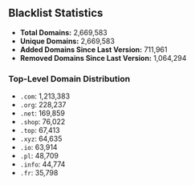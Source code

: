 ## Blacklist Statistics

- **Total Domains:** 2,669,583
- **Unique Domains:** 2,669,583
- **Added Domains Since Last Version:** 711,961
- **Removed Domains Since Last Version:** 1,064,294

### Top-Level Domain Distribution

-  `.com`: 1,213,383
-  `.org`: 228,237
-  `.net`: 169,859
-  `.shop`: 76,022
-  `.top`: 67,413
-  `.xyz`: 64,635
-  `.io`: 63,914
-  `.pl`: 48,709
-  `.info`: 44,774
-  `.fr`: 35,798
